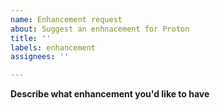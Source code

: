 ```yaml
---
name: Enhancement request
about: Suggest an enhnacement for Proton
title: ''
labels: enhancement 
assignees: ''

---
```


**Describe what enhancement you'd like to have**